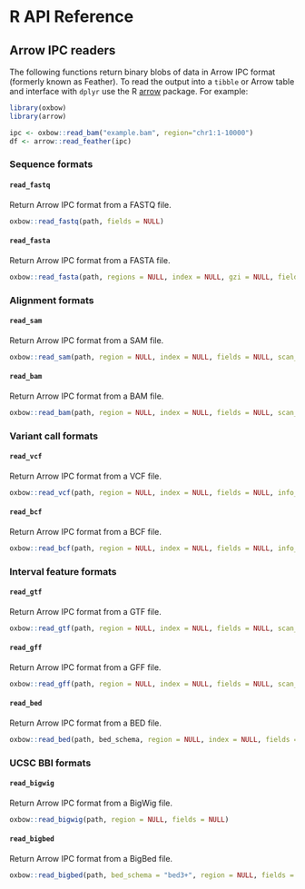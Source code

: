 # R API Reference

## Arrow IPC readers

The following functions return binary blobs of data in Arrow IPC format (formerly known as Feather). To read the output into a `tibble` or Arrow table and interface with `dplyr` use the R [arrow](https://arrow.apache.org/docs/r/) package. For example:

```r
library(oxbow)
library(arrow)

ipc <- oxbow::read_bam("example.bam", region="chr1:1-10000")
df <- arrow::read_feather(ipc)
```

### Sequence formats

#### `read_fastq`

Return Arrow IPC format from a FASTQ file.

```r
oxbow::read_fastq(path, fields = NULL)
```

#### `read_fasta`

Return Arrow IPC format from a FASTA file.

```r
oxbow::read_fasta(path, regions = NULL, index = NULL, gzi = NULL, fields = NULL)
```

### Alignment formats

#### `read_sam`

Return Arrow IPC format from a SAM file.

```r
oxbow::read_sam(path, region = NULL, index = NULL, fields = NULL, scan_rows = NULL)
```

#### `read_bam`

Return Arrow IPC format from a BAM file.

```r
oxbow::read_bam(path, region = NULL, index = NULL, fields = NULL, scan_rows = NULL)
```

### Variant call formats

#### `read_vcf`

Return Arrow IPC format from a VCF file.

```r
oxbow::read_vcf(path, region = NULL, index = NULL, fields = NULL, info_field = NULL, genotype_fields = NULL, genotype_by = "sample")
```

#### `read_bcf`

Return Arrow IPC format from a BCF file.

```r
oxbow::read_bcf(path, region = NULL, index = NULL, fields = NULL, info_fields = NULL, genotype_fields = NULL, genotype_by = "sample")
```

### Interval feature formats

#### `read_gtf`

Return Arrow IPC format from a GTF file.

```r
oxbow::read_gtf(path, region = NULL, index = NULL, fields = NULL, scan_rows = NULL)
```

#### `read_gff`

Return Arrow IPC format from a GFF file.

```r
oxbow::read_gff(path, region = NULL, index = NULL, fields = NULL, scan_rows = NULL)
```

#### `read_bed`

Return Arrow IPC format from a BED file.

```r
oxbow::read_bed(path, bed_schema, region = NULL, index = NULL, fields = NULL)
```

### UCSC BBI formats

#### `read_bigwig`

Return Arrow IPC format from a BigWig file.

```r
oxbow::read_bigwig(path, region = NULL, fields = NULL)
```

#### `read_bigbed`

Return Arrow IPC format from a BigBed file.

```r
oxbow::read_bigbed(path, bed_schema = "bed3+", region = NULL, fields = NULL)
```
